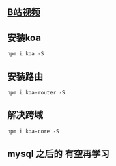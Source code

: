 ## [B站视频](https://www.bilibili.com/video/BV1gV411B7AU)
## 安装koa
```
npm i koa -S
```
## 安装路由
```
npm i koa-router -S
```
## 解决跨域
```
npm i koa-core -S
```
## mysql 之后的 有空再学习